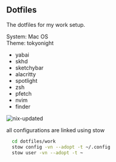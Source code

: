 ## Dotfiles

The dotfiles for my work setup.

System: Mac OS  
Theme: tokyonight

- yabai
- skhd
- sketchybar
- alacritty
- spotlight
- zsh
- pfetch
- nvim
- finder

![nix-updated](https://user-images.githubusercontent.com/8405459/184720509-418519d0-6025-4035-9bb1-93da6ed6dc82.png)


all configurations are linked using stow

```bash
  cd dotfiles/work
  stow config -vn --adopt -t ~/.config
  stow user -vn --adopt -t ~
```
